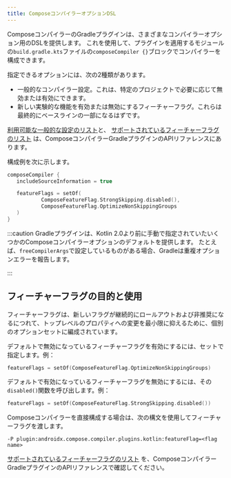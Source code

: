 ```yaml
---
title: ComposeコンパイラーオプションDSL
---
```

ComposeコンパイラーのGradleプラグインは、さまざまなコンパイラーオプション用のDSLを提供します。
これを使用して、プラグインを適用するモジュールの`build.gradle.kts`ファイルの`composeCompiler {}`ブロックでコンパイラーを構成できます。

指定できるオプションには、次の2種類があります。

* 一般的なコンパイラー設定。これは、特定のプロジェクトで必要に応じて無効または有効にできます。
* 新しい実験的な機能を有効または無効にするフィーチャーフラグ。これらは最終的にベースラインの一部になるはずです。

[利用可能な一般的な設定のリスト](https://kotlinlang.org/api/kotlin-gradle-plugin/compose-compiler-gradle-plugin/org.jetbrains.kotlin.compose.compiler.gradle/-compose-compiler-gradle-plugin-extension/)と、
[サポートされているフィーチャーフラグのリスト](https://kotlinlang.org/api/kotlin-gradle-plugin/compose-compiler-gradle-plugin/org.jetbrains.kotlin.compose.compiler.gradle/-compose-feature-flag/-companion/)
は、ComposeコンパイラーGradleプラグインのAPIリファレンスにあります。

構成例を次に示します。

```kotlin
composeCompiler {
   includeSourceInformation = true

   featureFlags = setOf(
           ComposeFeatureFlag.StrongSkipping.disabled(),
           ComposeFeatureFlag.OptimizeNonSkippingGroups
   )
}
```

:::caution
Gradleプラグインは、Kotlin 2.0より前に手動で指定されていたいくつかのComposeコンパイラーオプションのデフォルトを提供します。
たとえば、`freeCompilerArgs`で設定しているものがある場合、Gradleは重複オプションエラーを報告します。

:::

## フィーチャーフラグの目的と使用

フィーチャーフラグは、新しいフラグが継続的にロールアウトおよび非推奨になるにつれて、トップレベルのプロパティへの変更を最小限に抑えるために、個別のオプションセットに編成されています。

デフォルトで無効になっているフィーチャーフラグを有効にするには、セットで指定します。例：

```kotlin
featureFlags = setOf(ComposeFeatureFlag.OptimizeNonSkippingGroups)
```

デフォルトで有効になっているフィーチャーフラグを無効にするには、その`disabled()`関数を呼び出します。例：

```kotlin
featureFlags = setOf(ComposeFeatureFlag.StrongSkipping.disabled())
```

Composeコンパイラーを直接構成する場合は、次の構文を使用してフィーチャーフラグを渡します。

```none
-P plugin:androidx.compose.compiler.plugins.kotlin:featureFlag=<flag name>
```

[サポートされているフィーチャーフラグのリスト](https://kotlinlang.org/api/kotlin-gradle-plugin/compose-compiler-gradle-plugin/org.jetbrains.kotlin.compose.compiler.gradle/-Compose-feature-flag/-companion/)
を、ComposeコンパイラーGradleプラグインのAPIリファレンスで確認してください。